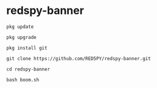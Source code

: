 # redspy-banner

`pkg update`

`pkg upgrade` 

`pkg install git` 

`git clone https://github.com/RED5PY/redspy-banner.git`

`cd redspy-banner` 

`bash boom.sh`
